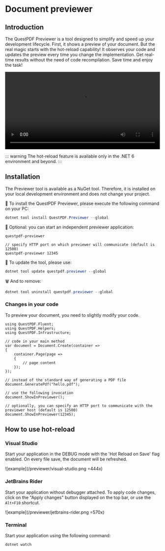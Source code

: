 # Document previewer

## Introduction

The QuestPDF Previewer is a tool designed to simplify and speed up your development lifecycle. First, it shows a preview of your document. But the real magic starts with the hot-reload capability! It observes your code and updates the preview every time you change the implementation. Get real-time results without the need of code recompilation. Save time and enjoy the task!

<video width="100%" controls autoplay loop>
  <source src="/previewer/video.mp4" type="video/mp4">
</video>

::: warning
The hot-reload feature is available only in the .NET 6 environment and beyond.
:::

## Installation

The Previewer tool is available as a NuGet tool. Therefore, it is installed on your local development environment and does not change your project.

📁 To install the QuestPDF Previewer, please execute the following command on your PC:

```csharp
dotnet tool install QuestPDF.Previewer --global
```

🚀 Optional: you can start an independent previewer application:

```
questpdf-previewer

// specify HTTP port on which previewer will communicate (default is 12500)
questpdf-previewer 12345
```

🔁 To update the tool, please use:

```csharp
dotnet tool update questpdf.previewer --global
```

🗑️ And to remove:

```csharp
dotnet tool uninstall questpdf.previewer --global
```

### Changes in your code

To preview your document, you need to slightly modify your code.

```csharp{17-18}
using QuestPDF.Fluent;
using QuestPDF.Helpers;
using QuestPDF.Infrastructure;

// code in your main method
var document = Document.Create(container =>
{
    container.Page(page =>
    {
        // page content
    });
});

// instead of the standard way of generating a PDF file
document.GeneratePdf("hello.pdf");

// use the following invocation
document.ShowInPreviewer();

// optionally, you can specify an HTTP port to communicate with the previewer host (default is 12500)
document.ShowInPreviewer(12345);
```

## How to use hot-reload

### Visual Studio

Start your application in the DEBUG mode with the 'Hot Reload on Save' flag enabled. On every file save, the document will be refreshed.

![example](/previewer/visual-studio.png =444x)

### JetBrains Rider

Start your application without debugger attached. To apply code changes, click on the "Apply changes" button displayed on the top bar, or use the `Alt+F10` shortcut.

![example](/previewer/jetbrains-rider.png =570x)

### Terminal

Start your application using the following command:

```
dotnet watch
```
